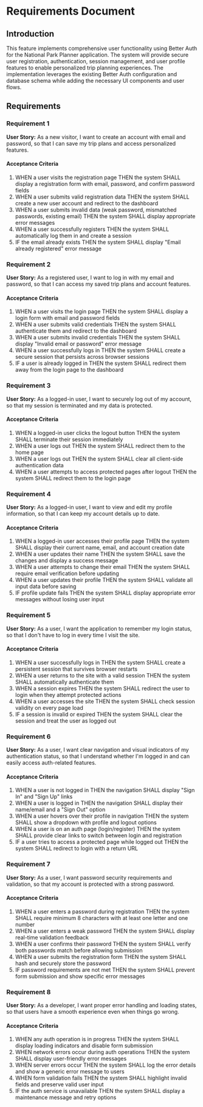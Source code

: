 # Requirements Document

## Introduction

This feature implements comprehensive user functionality using Better Auth for the National Park Planner application. The system will provide secure user registration, authentication, session management, and user profile features to enable personalized trip planning experiences. The implementation leverages the existing Better Auth configuration and database schema while adding the necessary UI components and user flows.

## Requirements

### Requirement 1

**User Story:** As a new visitor, I want to create an account with email and password, so that I can save my trip plans and access personalized features.

#### Acceptance Criteria

1. WHEN a user visits the registration page THEN the system SHALL display a registration form with email, password, and confirm password fields
2. WHEN a user submits valid registration data THEN the system SHALL create a new user account and redirect to the dashboard
3. WHEN a user submits invalid data (weak password, mismatched passwords, existing email) THEN the system SHALL display appropriate error messages
4. WHEN a user successfully registers THEN the system SHALL automatically log them in and create a session
5. IF the email already exists THEN the system SHALL display "Email already registered" error message

### Requirement 2

**User Story:** As a registered user, I want to log in with my email and password, so that I can access my saved trip plans and account features.

#### Acceptance Criteria

1. WHEN a user visits the login page THEN the system SHALL display a login form with email and password fields
2. WHEN a user submits valid credentials THEN the system SHALL authenticate them and redirect to the dashboard
3. WHEN a user submits invalid credentials THEN the system SHALL display "Invalid email or password" error message
4. WHEN a user successfully logs in THEN the system SHALL create a secure session that persists across browser sessions
5. IF a user is already logged in THEN the system SHALL redirect them away from the login page to the dashboard

### Requirement 3

**User Story:** As a logged-in user, I want to securely log out of my account, so that my session is terminated and my data is protected.

#### Acceptance Criteria

1. WHEN a logged-in user clicks the logout button THEN the system SHALL terminate their session immediately
2. WHEN a user logs out THEN the system SHALL redirect them to the home page
3. WHEN a user logs out THEN the system SHALL clear all client-side authentication data
4. WHEN a user attempts to access protected pages after logout THEN the system SHALL redirect them to the login page

### Requirement 4

**User Story:** As a logged-in user, I want to view and edit my profile information, so that I can keep my account details up to date.

#### Acceptance Criteria

1. WHEN a logged-in user accesses their profile page THEN the system SHALL display their current name, email, and account creation date
2. WHEN a user updates their name THEN the system SHALL save the changes and display a success message
3. WHEN a user attempts to change their email THEN the system SHALL require email verification before updating
4. WHEN a user updates their profile THEN the system SHALL validate all input data before saving
5. IF profile update fails THEN the system SHALL display appropriate error messages without losing user input

### Requirement 5

**User Story:** As a user, I want the application to remember my login status, so that I don't have to log in every time I visit the site.

#### Acceptance Criteria

1. WHEN a user successfully logs in THEN the system SHALL create a persistent session that survives browser restarts
2. WHEN a user returns to the site with a valid session THEN the system SHALL automatically authenticate them
3. WHEN a session expires THEN the system SHALL redirect the user to login when they attempt protected actions
4. WHEN a user accesses the site THEN the system SHALL check session validity on every page load
5. IF a session is invalid or expired THEN the system SHALL clear the session and treat the user as logged out

### Requirement 6

**User Story:** As a user, I want clear navigation and visual indicators of my authentication status, so that I understand whether I'm logged in and can easily access auth-related features.

#### Acceptance Criteria

1. WHEN a user is not logged in THEN the navigation SHALL display "Sign In" and "Sign Up" links
2. WHEN a user is logged in THEN the navigation SHALL display their name/email and a "Sign Out" option
3. WHEN a user hovers over their profile in navigation THEN the system SHALL show a dropdown with profile and logout options
4. WHEN a user is on an auth page (login/register) THEN the system SHALL provide clear links to switch between login and registration
5. IF a user tries to access a protected page while logged out THEN the system SHALL redirect to login with a return URL

### Requirement 7

**User Story:** As a user, I want password security requirements and validation, so that my account is protected with a strong password.

#### Acceptance Criteria

1. WHEN a user enters a password during registration THEN the system SHALL require minimum 8 characters with at least one letter and one number
2. WHEN a user enters a weak password THEN the system SHALL display real-time validation feedback
3. WHEN a user confirms their password THEN the system SHALL verify both passwords match before allowing submission
4. WHEN a user submits the registration form THEN the system SHALL hash and securely store the password
5. IF password requirements are not met THEN the system SHALL prevent form submission and show specific error messages

### Requirement 8

**User Story:** As a developer, I want proper error handling and loading states, so that users have a smooth experience even when things go wrong.

#### Acceptance Criteria

1. WHEN any auth operation is in progress THEN the system SHALL display loading indicators and disable form submission
2. WHEN network errors occur during auth operations THEN the system SHALL display user-friendly error messages
3. WHEN server errors occur THEN the system SHALL log the error details and show a generic error message to users
4. WHEN form validation fails THEN the system SHALL highlight invalid fields and preserve valid user input
5. IF the auth service is unavailable THEN the system SHALL display a maintenance message and retry options
